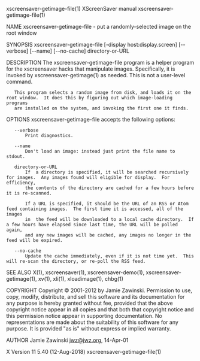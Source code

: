 xscreensaver-getimage-file(1)                                   XScreenSaver manual                                  xscreensaver-getimage-file(1)

NAME
       xscreensaver-getimage-file - put a randomly-selected image on the root window

SYNOPSIS
       xscreensaver-getimage-file [-display host:display.screen] [--verbose] [--name] [--no-cache] directory-or-URL

DESCRIPTION
       The  xscreensaver-getimage-file program is a helper program for the xscreensaver hacks that manipulate images.  Specifically, it is invoked
       by xscreensaver-getimage(1) as needed.  This is not a user-level command.

       This program selects a random image from disk, and loads it on the root window.  It does this by figuring out which image-loading  programs
       are installed on the system, and invoking the first one it finds.

OPTIONS
       xscreensaver-getimage-file accepts the following options:

       --verbose
           Print diagnostics.

       --name
           Don't load an image: instead just print the file name to stdout.

       directory-or-URL
           If  a directory is specified, it will be searched recursively for images.  Any images found will eligible for display.  For efficiency,
           the contents of the directory are cached for a few hours before it is re-scanned.

           If a URL is specified, it should be the URL of an RSS or Atom feed containing images.  The first time it is accessed, all of the images
           in  the feed will be downloaded to a local cache directory.  If a few hours have elapsed since last time, the URL will be polled again,
           and any new images will be cached, any images no longer in the feed will be expired.

       --no-cache
           Update the cache immediately, even if it is not time yet.  This will re-scan the directory, or re-poll the RSS feed.

SEE ALSO
       X(1), xscreensaver(1), xscreensaver-demo(1), xscreensaver-getimage(1), xv(1), xli(1), xloadimage(1), chbg(1)

COPYRIGHT
       Copyright © 2001-2012 by Jamie Zawinski.  Permission to use, copy, modify, distribute, and sell this software and its documentation for any
       purpose  is  hereby  granted without fee, provided that the above copyright notice appear in all copies and that both that copyright notice
       and this permission notice appear in supporting documentation.  No representations are made about the suitability of this software for  any
       purpose.  It is provided "as is" without express or implied warranty.

AUTHOR
       Jamie Zawinski <jwz@jwz.org>, 14-Apr-01

X Version 11                                                    5.40 (12-Aug-2018)                                   xscreensaver-getimage-file(1)
